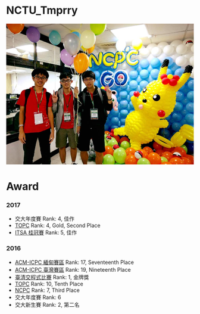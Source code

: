 # NCTU_Tmprry

![p1](./contest/NCPC2016/p1.jpg)

# Award

### 2017
- 交大年度賽 Rank: 4, 佳作
- [TOPC](https://icpc.baylor.edu/regionals/finder/hua-lien-online-2017) Rank: 4, Gold, Second Place
- [ITSA 桂冠賽](http://algorithm.csie.ncku.edu.tw/ITSAcontest/ITSA2017/) Rank: 5, 佳作

### 2016
- [ACM-ICPC 緬甸賽區](https://icpc.baylor.edu/regionals/finder/ar-yangon-2016) Rank: 17, Seventeenth Place
- [ACM-ICPC 臺灣賽區](https://icpc.baylor.edu/regionals/finder/chung-li-2016) Rank: 19, Nineteenth Place
- [臺清交程式比賽](https://www.facebook.com/NTU.CSIE.Council/posts/1159664294070695) Rank: 1, 金牌獎
- [TOPC](https://icpc.baylor.edu/regionals/finder/topc-2016) Rank: 10, Tenth Place
- [NCPC](http://ncpc.nsysu.edu.tw/files/11-1351-9960.php?Lang=zh-tw) Rank: 7, Third Place
- 交大年度賽 Rank: 6
- 交大新生賽 Rank: 2, 第二名
